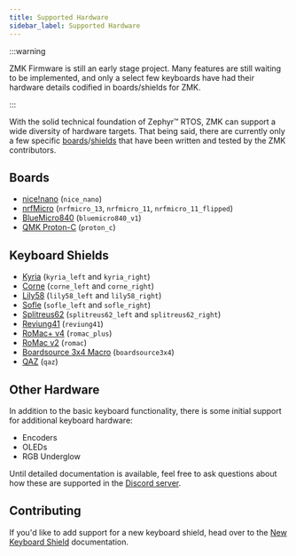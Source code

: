 ```yaml
---
title: Supported Hardware
sidebar_label: Supported Hardware
---
```


:::warning

ZMK Firmware is still an early stage project. Many features are still waiting to be implemented, and only a select few keyboards
have had their hardware details codified in boards/shields for ZMK.

:::

With the solid technical foundation of Zephyr™ RTOS, ZMK can support a wide diversity of hardware targets.
That being said, there are currently only a few specific [boards](/docs/faq#what-is-a-board)/[shields](/docs/faq#what-is-a-shield) that have been written and tested by the ZMK contributors.

## Boards

- [nice!nano](https://nicekeyboards.com/products/nice-nano-v1-0) (`nice_nano`)
- [nrfMicro](https://github.com/joric/nrfmicro) (`nrfmicro_13`, `nrfmicro_11`, `nrfmicro_11_flipped`)
- [BlueMicro840](https://store.jpconstantineau.com/#/group/bluemicro) (`bluemicro840_v1`)
- [QMK Proton-C](https://qmk.fm/proton-c/) (`proton_c`)

## Keyboard Shields

- [Kyria](https://splitkb.com/products/kyria-pcb-kit) (`kyria_left` and `kyria_right`)
- [Corne](https://github.com/foostan/crkbd) (`corne_left` and `corne_right`)
- [Lily58](https://github.com/kata0510/Lily58) (`lily58_left` and `lily58_right`)
- [Sofle](https://github.com/josefadamcik/SofleKeyboard) (`sofle_left` and `sofle_right`)
- [Splitreus62](https://github.com/Na-Cly/splitreus62) (`splitreus62_left` and `splitreus62_right`)
- [Reviung41](https://github.com/gtips/reviung/tree/master/reviung41) (`reviung41`)
- [RoMac+ v4](https://www.littlekeyboards.com/products/romac) (`romac_plus`)
- [RoMac v2](https://mechboards.co.uk/shop/kits/romac-macro-pad/) (`romac`)
- [Boardsource 3x4 Macro](https://boardsource.xyz/store/5ecc2008eee64242946c98c1) (`boardsource3x4`)
- [QAZ](https://www.cbkbd.com/product/qaz-keyboard-kit) (`qaz`)

## Other Hardware

In addition to the basic keyboard functionality, there is some initial support for additional keyboard hardware:

- Encoders
- OLEDs
- RGB Underglow

Until detailed documentation is available, feel free to ask questions about how these are supported in the [Discord server](https://zmkfirmware.dev/community/discord/invite).

## Contributing

If you'd like to add support for a new keyboard shield, head over to the [New Keyboard Shield](/docs/dev-guide-new-shield) documentation.
